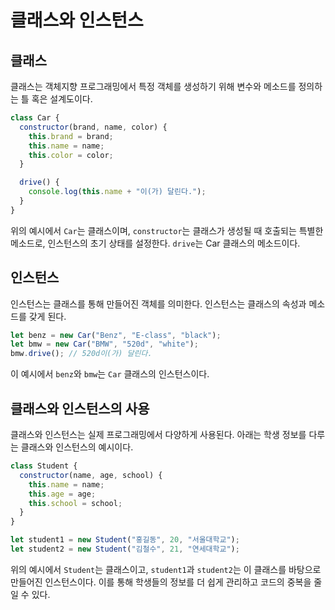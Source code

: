 # 클래스와 인스턴스

## 클래스

클래스는 객체지향 프로그래밍에서 특정 객체를 생성하기 위해 변수와 메소드를 정의하는 틀 혹은 설계도이다.

```javascript
class Car {
  constructor(brand, name, color) {
    this.brand = brand;
    this.name = name;
    this.color = color;
  }

  drive() {
    console.log(this.name + "이(가) 달린다.");
  }
}
```

위의 예시에서 `Car`는 클래스이며, `constructor`는 클래스가 생성될 때 호출되는 특별한 메소드로, 인스턴스의 초기 상태를 설정한다. `drive`는 Car 클래스의 메소드이다.

## 인스턴스

인스턴스는 클래스를 통해 만들어진 객체를 의미한다. 인스턴스는 클래스의 속성과 메소드를 갖게 된다.

```javascript
let benz = new Car("Benz", "E-class", "black");
let bmw = new Car("BMW", "520d", "white");
bmw.drive(); // 520d이(가) 달린다.
```

이 예시에서 `benz`와 `bmw`는 `Car` 클래스의 인스턴스이다.

## 클래스와 인스턴스의 사용

클래스와 인스턴스는 실제 프로그래밍에서 다양하게 사용된다. 아래는 학생 정보를 다루는 클래스와 인스턴스의 예시이다.

```javascript
class Student {
  constructor(name, age, school) {
    this.name = name;
    this.age = age;
    this.school = school;
  }
}

let student1 = new Student("홍길동", 20, "서울대학교");
let student2 = new Student("김철수", 21, "연세대학교");
```

위의 예시에서 `Student`는 클래스이고, `student1`과 `student2`는 이 클래스를 바탕으로 만들어진 인스턴스이다. 이를 통해 학생들의 정보를 더 쉽게 관리하고 코드의 중복을 줄일 수 있다.

